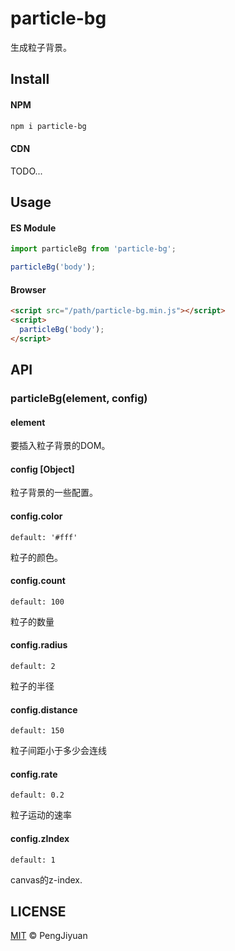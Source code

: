 # particle-bg

生成粒子背景。

## Install

#### NPM

```bash
npm i particle-bg
```

#### CDN

TODO...

## Usage

#### ES Module

```javascript
import particleBg from 'particle-bg';

particleBg('body');
```

#### Browser

```html
<script src="/path/particle-bg.min.js"></script>
<script>
  particleBg('body');
</script>
```

## API

### particleBg(element, config)

#### element

要插入粒子背景的DOM。

#### config [Object]

粒子背景的一些配置。

#### config.color

`default: '#fff'`

粒子的颜色。

#### config.count

`default: 100`

粒子的数量

#### config.radius

`default: 2`

粒子的半径

#### config.distance

`default: 150`

粒子间距小于多少会连线

#### config.rate

`default: 0.2`

粒子运动的速率

#### config.zIndex

`default: 1`

canvas的z-index.

## LICENSE

[MIT](./LICENSE) © PengJiyuan
